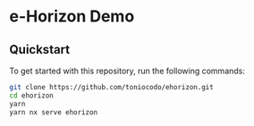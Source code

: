 # e-Horizon Demo

## Quickstart
To get started with this repository, run the following commands:

```bash
git clone https://github.com/toniocodo/ehorizon.git
cd ehorizon
yarn
yarn nx serve ehorizon
```

